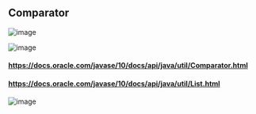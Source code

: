 ## Comparator
![image](https://raw.githubusercontent.com/devjleonardo/assets/main/programacao-funcional-e-expressoes-lambda-java/01_Comparator/problema.png)

![image](https://raw.githubusercontent.com/devjleonardo/assets/main/programacao-funcional-e-expressoes-lambda-java/01_Comparator/Comparator.png)
#### https://docs.oracle.com/javase/10/docs/api/java/util/Comparator.html

#### https://docs.oracle.com/javase/10/docs/api/java/util/List.html

![image](https://raw.githubusercontent.com/devjleonardo/assets/main/programacao-funcional-e-expressoes-lambda-java/01_Comparator/Resumo%20da%20aula.png)